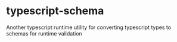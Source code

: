 # typescript-schema
Another typescript runtime utility for converting typescript types to schemas for runtime validation
